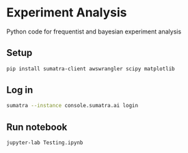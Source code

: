 # Experiment Analysis

Python code for frequentist and bayesian experiment analysis

## Setup

```sh
pip install sumatra-client awswrangler scipy matplotlib
```

## Log in

```sh
sumatra --instance console.sumatra.ai login
```

## Run notebook

```sh
jupyter-lab Testing.ipynb
```
